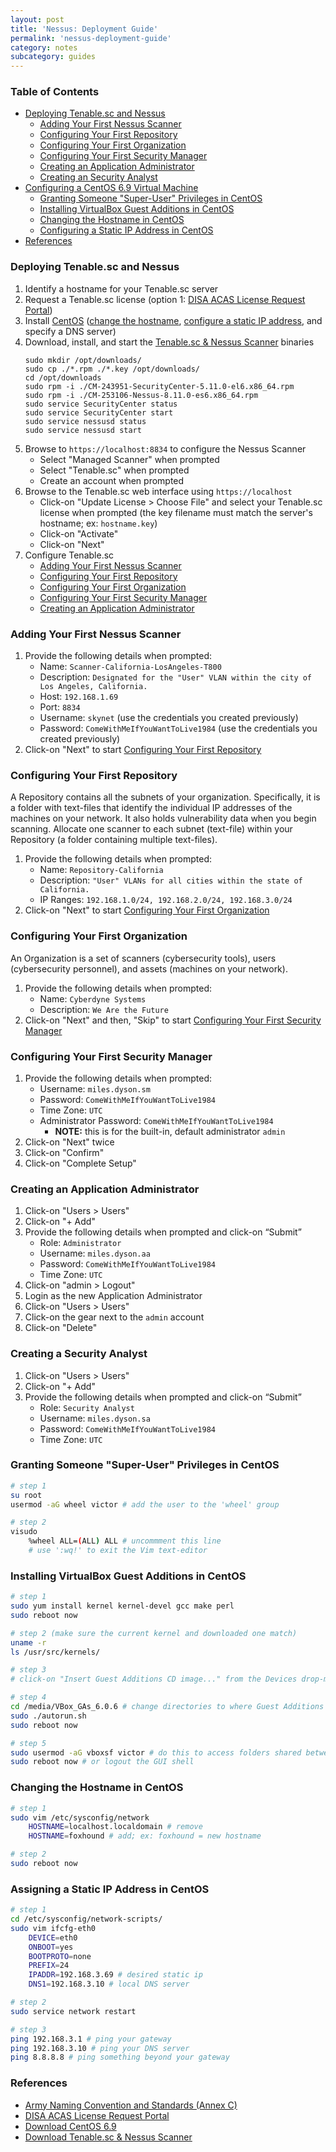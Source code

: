 ```yaml
---
layout: post
title: 'Nessus: Deployment Guide'
permalink: 'nessus-deployment-guide'
category: notes
subcategory: guides
---
```


### Table of Contents
* [Deploying Tenable.sc and Nessus](#deploying-tenablesc-and-nessus)
    * [Adding Your First Nessus Scanner](#adding-your-first-nessus-scanner)
    * [Configuring Your First Repository](#configuring-your-first-repository)
    * [Configuring Your First Organization](#configuring-your-first-organization)
    * [Configuring Your First Security Manager](#configuring-your-first-security-manager)
    * [Creating an Application Administrator](#creating-an-application-administrator)
    * [Creating an Security Analyst](#creating-a-security-analyst)
* [Configuring a CentOS 6.9 Virtual Machine](granting-someone-super-user-privileges-in-centos)
    * [Granting Someone "Super-User" Privileges in CentOS](#granting-someone-super-user-privileges-in-centos)
    * [Installing VirtualBox Guest Additions in CentOS](#installing-virtualbox-guest-additions-in-centos)
    * [Changing the Hostname in CentOS](#changing-the-hostname-in-centos)
    * [Configuring a Static IP Address in CentOS](#assigning-a-static-ip-address-in-centos)
* [References](#references)

### Deploying Tenable.sc and Nessus
1. Identify a hostname for your Tenable.sc server
2. Request a Tenable.sc license (option 1: [DISA ACAS License Request Portal](https://disa.deps.mil/ext/cop/mae/netops/acas/Requests/index.aspx#/))
3. Install [CentOS](http://archive.kernel.org/centos-vault/6.9/isos/x86_64/CentOS-6.9-x86_64-LiveDVD.iso) ([change the hostname](#how-to-change-the-hostname-in-centos), [configure a static IP address](#how-to-assign-a-static-ip-address-in-centos), and specify a DNS server)
4. Download, install, and start the [Tenable.sc & Nessus Scanner](https://patches.csd.disa.mil/CollectionInfo.aspx) binaries 
    ```
    sudo mkdir /opt/downloads/
    sudo cp ./*.rpm ./*.key /opt/downloads/
    cd /opt/downloads
    sudo rpm -i ./CM-243951-SecurityCenter-5.11.0-el6.x86_64.rpm
    sudo rpm -i ./CM-253106-Nessus-8.11.0-es6.x86_64.rpm
    sudo service SecurityCenter status
    sudo service SecurityCenter start
    sudo service nessusd status
    sudo service nessusd start 
    ```
5. Browse to `https://localhost:8834` to configure the Nessus Scanner
    - Select "Managed Scanner" when prompted
    - Select "Tenable.sc" when prompted
    - Create an account when prompted
7. Browse to the Tenable.sc web interface using `https://localhost`
    - Click-on "Update License > Choose File" and select your Tenable.sc license when prompted (the key filename must match the server's hostname; ex: `hostname.key`)
    - Click-on "Activate"
    - Click-on "Next"     
8. Configure Tenable.sc
    * [Adding Your First Nessus Scanner](#adding-your-first-nessus-scanner)
    * [Configuring Your First Repository](#configuring-your-first-repository)
    * [Configuring Your First Organization](#configuring-your-first-organization)
    * [Configuring Your First Security Manager](#configuring-your-first-security-manager)
    * [Creating an Application Administrator](#creating-an-application-administrator)
    
### Adding Your First Nessus Scanner
1. Provide the following details when prompted:
    - Name: `Scanner-California-LosAngeles-T800`
    - Description: `Designated for the "User" VLAN within the city of Los Angeles, California.`
    - Host: `192.168.1.69`
    - Port: `8834`
    - Username: `skynet` (use the credentials you created previously)
    - Password: `ComeWithMeIfYouWantToLive1984` (use the credentials you created previously)
2. Click-on "Next" to start [Configuring Your First Repository](#configuring-your-first-repository)

### Configuring Your First Repository
A Repository contains all the subnets of your organization. Specifically, it is a folder with text-files that identify the individual IP addresses of the machines on your network. It also holds vulnerability data when you begin scanning. Allocate one scanner to each subnet (text-file) within your Repository (a folder containing multiple text-files). 
1. Provide the following details when prompted:
    - Name: `Repository-California`
    - Description: `"User" VLANs for all cities within the state of California.`
    - IP Ranges: `192.168.1.0/24, 192.168.2.0/24, 192.168.3.0/24`
2. Click-on "Next" to start [Configuring Your First Organization](#configuring-your-first-organization)

### Configuring Your First Organization
An Organization is a set of scanners (cybersecurity tools), users (cybersecurity personnel), and assets (machines on your network). 
1. Provide the following details when prompted:
    - Name: `Cyberdyne Systems`
    - Description: `We Are the Future`
2. Click-on "Next" and then, "Skip" to start [Configuring Your First Security Manager](#configuring-your-first-security-manager)

### Configuring Your First Security Manager
1. Provide the following details when prompted:
    - Username: `miles.dyson.sm`
    - Password: `ComeWithMeIfYouWantToLive1984`
    - Time Zone: `UTC`
    - Administrator Password: `ComeWithMeIfYouWantToLive1984`
        - **NOTE:** this is for the built-in, default administrator `admin`
2. Click-on "Next" twice
3. Click-on "Confirm"
4. Click-on "Complete Setup" 

### Creating an Application Administrator
1. Click-on "Users > Users"
2. Click-on "+ Add"
3. Provide the following details when prompted and click-on “Submit”
    - Role: `Administrator`
    - Username: `miles.dyson.aa`
    - Password: `ComeWithMeIfYouWantToLive1984`
    - Time Zone: `UTC`
4. Click-on "admin > Logout"
5. Login as the new Application Administrator 
6. Click-on "Users > Users"
7. Click-on the gear next to the `admin` account
8. Click-on "Delete"

### Creating a Security Analyst
1. Click-on "Users > Users"
2. Click-on "+ Add"
3. Provide the following details when prompted and click-on “Submit”
    - Role: `Security Analyst`
    - Username: `miles.dyson.sa`
    - Password: `ComeWithMeIfYouWantToLive1984`
    - Time Zone: `UTC`

### Granting Someone "Super-User" Privileges in CentOS
```bash
# step 1
su root
usermod -aG wheel victor # add the user to the 'wheel' group

# step 2
visudo 
    %wheel ALL=(ALL) ALL # uncommment this line
    # use ':wq!' to exit the Vim text-editor
```

### Installing VirtualBox Guest Additions in CentOS
```bash
# step 1
sudo yum install kernel kernel-devel gcc make perl
sudo reboot now

# step 2 (make sure the current kernel and downloaded one match)
uname -r 
ls /usr/src/kernels/ 

# step 3
# click-on "Insert Guest Additions CD image..." from the Devices drop-menu in VirtualBox

# step 4
cd /media/VBox_GAs_6.0.6 # change directories to where Guest Additions is mounted
sudo ./autorun.sh
sudo reboot now

# step 5
sudo usermod -aG vboxsf victor # do this to access folders shared between the host and guest
sudo reboot now # or logout the GUI shell
```

### Changing the Hostname in CentOS
```bash
# step 1
sudo vim /etc/sysconfig/network
    HOSTNAME=localhost.localdomain # remove
    HOSTNAME=foxhound # add; ex: foxhound = new hostname

# step 2
sudo reboot now
```

### Assigning a Static IP Address in CentOS
```bash
# step 1
cd /etc/sysconfig/network-scripts/
sudo vim ifcfg-eth0
    DEVICE=eth0
    ONBOOT=yes
    BOOTPROTO=none
    PREFIX=24
    IPADDR=192.168.3.69 # desired static ip
    DNS1=192.168.3.10 # local DNS server

# step 2
sudo service network restart

# step 3
ping 192.168.3.1 # ping your gateway
ping 192.168.3.10 # ping your DNS server
ping 8.8.8.8 # ping something beyond your gateway
```

### References
* [Army Naming Convention and Standards (Annex C)]( https://army.deps.mil/netcom/sites/resourcecenter/pages/cinamingconventions.aspx)
* [DISA ACAS License Request Portal](https://disa.deps.mil/ext/cop/mae/netops/acas/Requests/index.aspx#/)
* [Download CentOS 6.9](http://archive.kernel.org/centos-vault/6.9/isos/x86_64/CentOS-6.9-x86_64-LiveDVD.iso)
* [Download Tenable.sc & Nessus Scanner](https://patches.csd.disa.mil/CollectionInfo.aspx)
